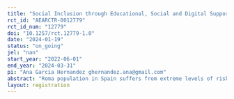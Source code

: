 ```yaml
---
title: "Social Inclusion through Educational, Social and Digital Support in Roma Population in Spain"
rct_id: "AEARCTR-0012779"
rct_id_num: "12779"
doi: "10.1257/rct.12779-1.0"
date: "2024-01-19"
status: "on_going"
jel: "nan"
start_year: "2022-06-01"
end_year: "2024-03-31"
pi: "Ana Garcia Hernandez ghernandez.ana@gmail.com"
abstract: "Roma population in Spain suffers from extreme levels of risk of poverty and/or social exclusion, a considerably lower educational level and much higher unemployment rates than the general population, especially women. The aim of this study is to obtain causal evidence on the impact of a multi-dimensional program providing vulnerable Roma population families with children with social and individual support, educational tutoring and digital skills training. The randomized control trial (RCT), implemented by Fundación Secretariado Gitano, will randomly assign around 170 families to two groups: one that will receive the three types of assistance (treatment group), and other not participating in any of the interventions (control group). We will analyze the effect of the program on educational performance of children and parental involvement in their education, life conditions and digital competences. Regarding education, we expect the intervention to improve attendance, attitudes and competences, as well as a positive effect in life conditions and digital skills among children and adults."
layout: registration
---
```


